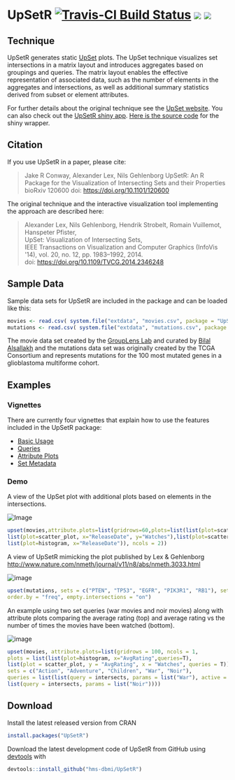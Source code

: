 # UpSetR [![Travis-CI Build Status](https://travis-ci.org/hms-dbmi/UpSetR.svg?branch=master)](https://travis-ci.org/hms-dbmi/UpSetR) [![](http://www.r-pkg.org/badges/version/UpSetR)](https://cran.r-project.org/package=UpSetR) [![](http://cranlogs.r-pkg.org/badges/grand-total/UpSetR)](http://cranlogs.r-pkg.org/badges/grand-total/UpSetR)

## Technique

UpSetR generates static [UpSet](http://vcg.github.io/upset/) plots. The UpSet technique visualizes set intersections in a matrix layout and introduces aggregates based on groupings and queries. The matrix layout enables the effective representation of associated data, such as the number of elements in the aggregates and intersections, as well as additional summary statistics derived from subset or element attributes.

For further details about the original technique see the [UpSet website](http://vcg.github.io/upset/about/). You can also check out the [UpSetR shiny app](https://gehlenborglab.shinyapps.io/upsetr/). [Here is the source code](https://github.com/hms-dbmi/UpSetR-shiny) for the shiny wrapper.

## Citation
If you use UpSetR in a paper, please cite:

> Jake R Conway, Alexander Lex, Nils Gehlenborg
> UpSetR: An R Package for the Visualization of Intersecting Sets and their Properties
> bioRxiv 120600
> doi: https://doi.org/10.1101/120600

The original technique and the interactive visualization tool implementing the approach are described here:

> Alexander Lex, Nils Gehlenborg, Hendrik Strobelt, Romain Vuillemot, Hanspeter Pfister,   
> UpSet: Visualization of Intersecting Sets,   
> IEEE Transactions on Visualization and Computer Graphics (InfoVis '14), vol. 20, no. 12, pp. 1983–1992, 2014.  
> doi: https://doi.org/10.1109/TVCG.2014.2346248


## Sample Data

Sample data sets for UpSetR are included in the package and can be loaded like this:

```R
movies <- read.csv( system.file("extdata", "movies.csv", package = "UpSetR"), header=T, sep=";" )
mutations <- read.csv( system.file("extdata", "mutations.csv", package = "UpSetR"), header=T, sep = ",")
```

The movie data set created by the [GroupLens Lab](http://grouplens.org/datasets/movielens) and curated by [Bilal Alsallakh](https://github.com/bilalsal) and the mutations data set was originally created by the TCGA Consortium and represents mutations for the 100 most mutated genes in a glioblastoma multiforme cohort.

## Examples

### Vignettes

There are currently four vignettes that explain how to use the features included in the UpSetR package:
* [Basic Usage](https://cran.r-project.org/package=UpSetR/vignettes/basic.usage.html)
* [Queries](https://cran.r-project.org/package=UpSetR/vignettes/queries.html)
* [Attribute Plots](https://cran.r-project.org/package=UpSetR/vignettes/attribute.plots.html)
* [Set Metadata](https://cran.r-project.org/package=UpSetR/vignettes/set.metadata.plots.html)

### Demo

A view of the UpSet plot with additional plots based on elements in the intersections.

![Image](https://cloud.githubusercontent.com/assets/12614369/8464958/2af1008c-2014-11e5-93d8-8d8442ec5631.png)

```R
upset(movies,attribute.plots=list(gridrows=60,plots=list(list(plot=scatter_plot, x="ReleaseDate", y="AvgRating"),
list(plot=scatter_plot, x="ReleaseDate", y="Watches"),list(plot=scatter_plot, x="Watches", y="AvgRating"),
list(plot=histogram, x="ReleaseDate")), ncols = 2))
```
A view of UpSetR mimicking the plot published by Lex & Gehlenborg
http://www.nature.com/nmeth/journal/v11/n8/abs/nmeth.3033.html

![image](https://cloud.githubusercontent.com/assets/12614369/8468576/18d5ef52-203c-11e5-9f5d-e034ec41c538.png)

```R
upset(mutations, sets = c("PTEN", "TP53", "EGFR", "PIK3R1", "RB1"), sets.bar.color = "#56B4E9",
order.by = "freq", empty.intersections = "on")
```

An example using two set queries (war movies and noir movies) along with attribute plots comparing the average rating (top) and average rating vs the number of times the movies have been watched (bottom).

![image](https://cloud.githubusercontent.com/assets/1216518/8486663/2bc2bf44-20d4-11e5-9651-4b660a652b05.png)

```R
upset(movies, attribute.plots=list(gridrows = 100, ncols = 1, 
plots = list(list(plot=histogram, x="AvgRating",queries=T),
list(plot = scatter_plot, y = "AvgRating", x = "Watches", queries = T))), 
sets = c("Action", "Adventure", "Children", "War", "Noir"),
queries = list(list(query = intersects, params = list("War"), active = T),
list(query = intersects, params = list("Noir"))))
```


## Download

Install the latest released version from CRAN

```R
install.packages("UpSetR")
```

Download the latest development code of UpSetR from GitHub using [devtools](https://cran.r-project.org/package=devtools) with

```R
devtools::install_github("hms-dbmi/UpSetR")
```
